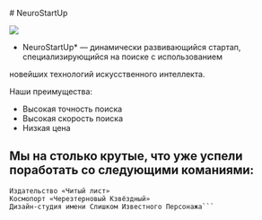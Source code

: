 ﻿\# NeuroStartUp

![](https://netology-code.github.io/git-homeworks/introduction/assets/logo.png)

* NeuroStartUp\* — динамически развивающийся стартап, специализирующийся на поиске с использованием

новейших технологий искусственного интеллекта.

Наши преимущества:

* Высокая точность поиска
* Высокая скорость поиска
* Низкая цена

## Мы на столько крутые, что уже успели поработать со следующими команиями:

```ООО «Рога и копыта»
Издательство «Читый лист»
Космопорт «Черезтерновый Кзвёздный»
Дизайн-студия имени Слишком Известного Персонажа```